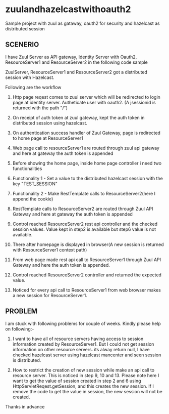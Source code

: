 # zuulandhazelcastwithoauth2
Sample project with zuul as gataway, oauth2 for security and hazelcast as distributed session

SCENERIO
--------------------------------------------------------------------------------------------------
I have Zuul Server as API gateway, Identity Server with Oauth2, ResourceServer1 and ResourceServer2 in the following code sample

ZuulServer, ResourceServer1 and ResourceServer2 got a distributed session with Hazelcast.

Following are the workflow
1. Http page reqest comes to zuul server which will be redirected to login page at identity server. Autheticate user with oauth2. (A jsessionid is returned with the path "/")

2. On receipt of auth token at zuul gateway, kept the auth token in distributed session using hazelcast.

3. On authentication success handler of Zuul Gateway, page is redirected to home page at ResourceServer1

4. Web page call to resourceServer1 are routed through zuul api gateway and here at gateway the auth token is appended

5. Before showing the home page, inside home page controller i need two functionalities

6. Functionality 1 - Set a value to the distributed hazelcast session with the key "TEST_SESSION"

7. Functionality 2 - Make RestTemplate calls to ResourceServer2(here I append the cookie)

8. RestTemplate calls to ResourceServer2 are routed through Zuul API Gateway and here at gateway the auth token is appended

9. Control reached ResourceServer2 rest api controller and the checked session values. Value kept in step2 is available but step6 value is not available.

10. There after homepage is displayed in browser(A new session is returned with ResourceServer1 context path)

11. From web page made rest api call to ResourceServer1 through Zuul API Gateway and here the auth token is appended.

12. Control reached ResourceServer2 controller and returned the expected value.

13. Noticed for every api call to ResourceServer1 from web browser makes a new session for ResourceServer1.

PROBLEM
-------------------------------------------------------------------------------------------------------------
I am stuck with following problems for couple of weeks. Kindly please help on following:- 

1. I want to have all of resource servers having access to session information created by ResourceServer1. But I could not get session information on other resource servers. its alway return null, I have checked hazelcast server using hazelcast mancenter and seen session is distributed.

2. How to restrict the creation of new session while make an api call to resource server. This is noticed in step 9, 10 and 13. Please note here I want to get the value of session created in step 2 and 6 using HttpServletReqest.getSession, and this creates the new session. If I remove the code to get the value in session,  the new session will not be created. 

Thanks in advance
